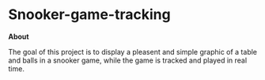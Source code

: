 # Snooker-game-tracking
**About**

The goal of this project is to display a pleasent and simple graphic of a table and balls in a snooker game, while the game is tracked and played in real time.


